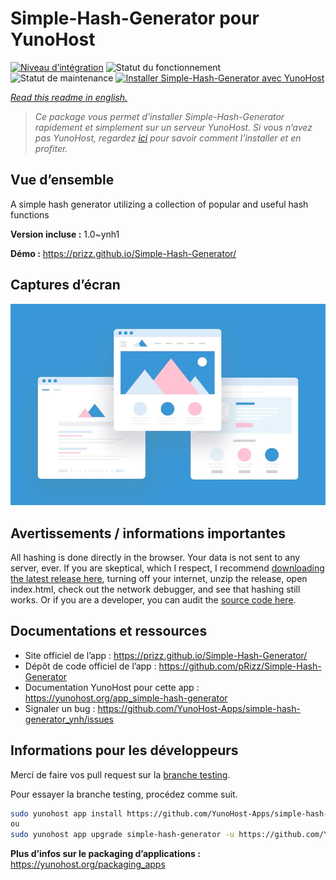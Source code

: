 <!--
N.B.: This README was automatically generated by https://github.com/YunoHost/apps/tree/master/tools/README-generator
It shall NOT be edited by hand.
-->

# Simple-Hash-Generator pour YunoHost

[![Niveau d’intégration](https://dash.yunohost.org/integration/simple-hash-generator.svg)](https://dash.yunohost.org/appci/app/simple-hash-generator) ![Statut du fonctionnement](https://ci-apps.yunohost.org/ci/badges/simple-hash-generator.status.svg) ![Statut de maintenance](https://ci-apps.yunohost.org/ci/badges/simple-hash-generator.maintain.svg)
[![Installer Simple-Hash-Generator avec YunoHost](https://install-app.yunohost.org/install-with-yunohost.svg)](https://install-app.yunohost.org/?app=simple-hash-generator)

*[Read this readme in english.](./README.md)*

> *Ce package vous permet d’installer Simple-Hash-Generator rapidement et simplement sur un serveur YunoHost.
Si vous n’avez pas YunoHost, regardez [ici](https://yunohost.org/#/install) pour savoir comment l’installer et en profiter.*

## Vue d’ensemble

A simple hash generator utilizing a collection of popular and useful hash functions


**Version incluse :** 1.0~ynh1

**Démo :** https://prizz.github.io/Simple-Hash-Generator/

## Captures d’écran

![Capture d’écran de Simple-Hash-Generator](./doc/screenshots/example.jpg)

## Avertissements / informations importantes

All hashing is done directly in the browser. Your data is not sent to any server, ever. If you are skeptical, which I respect, I recommend [downloading the latest release here](https://github.com/pRizz/Simple-Hash-Generator/releases), turning off your internet, unzip the release, open index.html, check out the network debugger, and see that hashing still works. Or if you are a developer, you can audit the [source code here](https://github.com/pRizz/Simple-Hash-Generator).

## Documentations et ressources

* Site officiel de l’app : <https://prizz.github.io/Simple-Hash-Generator/>
* Dépôt de code officiel de l’app : <https://github.com/pRizz/Simple-Hash-Generator>
* Documentation YunoHost pour cette app : <https://yunohost.org/app_simple-hash-generator>
* Signaler un bug : <https://github.com/YunoHost-Apps/simple-hash-generator_ynh/issues>

## Informations pour les développeurs

Merci de faire vos pull request sur la [branche testing](https://github.com/YunoHost-Apps/simple-hash-generator_ynh/tree/testing).

Pour essayer la branche testing, procédez comme suit.

``` bash
sudo yunohost app install https://github.com/YunoHost-Apps/simple-hash-generator_ynh/tree/testing --debug
ou
sudo yunohost app upgrade simple-hash-generator -u https://github.com/YunoHost-Apps/simple-hash-generator_ynh/tree/testing --debug
```

**Plus d’infos sur le packaging d’applications :** <https://yunohost.org/packaging_apps>